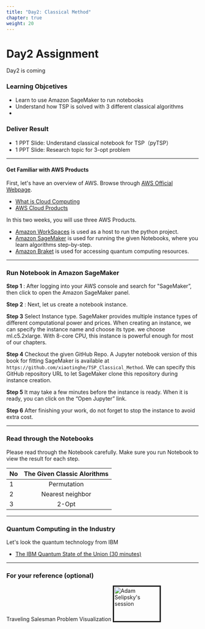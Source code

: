 ```yaml
---
title: "Day2: Classical Method"
chapter: true
weight: 20
---
```


# Day2 Assignment

Day2 is coming

### Learning Objcetives
- Learn to use Amazon SageMaker to run notebooks
- Understand how TSP is solved with 3 different classical algorithms
- 

### Deliver Result
- 1 PPT Slide: Understand classical notebook for TSP（pyTSP）
- 1 PPT Slide: Research topic for 3-opt problem

---

#### Get Familiar with AWS Products

First, let's have an overview of AWS. Browse through [AWS Official Webpage](https://aws.amazon.com/). 

* [What is Cloud Computing](https://aws.amazon.com/what-is-cloud-computing/?nc1=f_cc)
* [AWS Cloud Products](https://aws.amazon.com/products/) 

In this two weeks, you will use three AWS Products. 

 * [Amazon WorkSpaces](https://aws.amazon.com/workspaces/) is used as a host to run the python project.
 * [Amazon SageMaker](https://aws.amazon.com/sagemaker/) is used for running the given Notebooks, where you learn algorithms step-by-step.
 * [Amazon Braket](https://aws.amazon.com/braket/) is used for accessing quantum computing resources. 


---

### Run Notebook in Amazon SageMaker


**Step 1**  : After logging into your AWS console and search for "SageMaker”, then click to open the Amazon SageMaker panel.

**Step 2** : Next, let us create a notebook instance.

**Step 3** Select Instance type. SageMaker provides multiple instance types of different computational power and prices. When creating an instance, we can specify the instance name and choose its type. we choose ml.c5.2xlarge. With 8-core CPU, this instance is powerful enough for most of our chapters.

**Step 4** Checkout the given GitHub Repo. A Jupyter notebook version of this book for fitting SageMaker is available at `https://github.com/xiaotinghe/TSP_Classical_Method`. We can specify this GitHub repository URL to let SageMaker clone this repository during instance creation.

**Step 5** It may take a few minutes before the instance is ready. When it is ready, you can click on the “Open Jupyter” link.

**Step 6** After finishing your work, do not forget to stop the instance to avoid extra cost.

---
### Read through the Notebooks

Please read through the Notebook carefully. Make sure you run Notebook to view the result for each step. 

| No | The Given Classic Alorithms |
| ---|:-------------:|
| 1  | Permutation   |
| 2  | Nearest neighbor   |
| 3  | 2-Opt  |

---
### Quantum Computing in the Industry

Let's look the quantum technology from IBM

* [The IBM Quantum State of the Union (30 minutes)](https://wx.mail.qq.com/ftn/download?func=3&key=9d99e661d02acf1eafea48613463323981c72e64366332394749570757020601045e4b5905010714565705561b020109544b50030054005d54525f5750521d391b12531218005d544f320e04162a70744237130058174754423512004206125604461209534367570b09084f5b13062d90f588d8181d656a3f38cab2082a4b2941026fec&code=bffa6c29&k=9d99e661d02acf1eafea48613463323981c72e64366332394749570757020601045e4b5905010714565705561b020109544b50030054005d54525f5750521d391b12531218005d544f320e04162a70744237130058174754423512004206125604461209534367570b09084f5b13062d90f588d8181d656a3f38cab2082a4b2941026fec&fweb=1&cl=1)

---
### For your reference (optional)
Traveling Salesman Problem Visualization
<a href="http://www.youtube.com/watch?feature=player_embedded&v=SC5CX8drAtU
" target="_blank"><img src="http://img.youtube.com/vi/SC5CX8drAtU/0.jpg" 
alt="Adam Selipsky's session" width="120" height="90" border="3" /></a>
